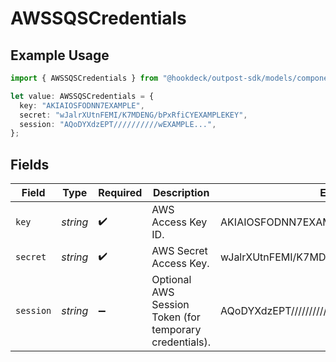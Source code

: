 # AWSSQSCredentials

## Example Usage

```typescript
import { AWSSQSCredentials } from "@hookdeck/outpost-sdk/models/components";

let value: AWSSQSCredentials = {
  key: "AKIAIOSFODNN7EXAMPLE",
  secret: "wJalrXUtnFEMI/K7MDENG/bPxRfiCYEXAMPLEKEY",
  session: "AQoDYXdzEPT//////////wEXAMPLE...",
};
```

## Fields

| Field                                                   | Type                                                    | Required                                                | Description                                             | Example                                                 |
| ------------------------------------------------------- | ------------------------------------------------------- | ------------------------------------------------------- | ------------------------------------------------------- | ------------------------------------------------------- |
| `key`                                                   | *string*                                                | :heavy_check_mark:                                      | AWS Access Key ID.                                      | AKIAIOSFODNN7EXAMPLE                                    |
| `secret`                                                | *string*                                                | :heavy_check_mark:                                      | AWS Secret Access Key.                                  | wJalrXUtnFEMI/K7MDENG/bPxRfiCYEXAMPLEKEY                |
| `session`                                               | *string*                                                | :heavy_minus_sign:                                      | Optional AWS Session Token (for temporary credentials). | AQoDYXdzEPT//////////wEXAMPLE...                        |